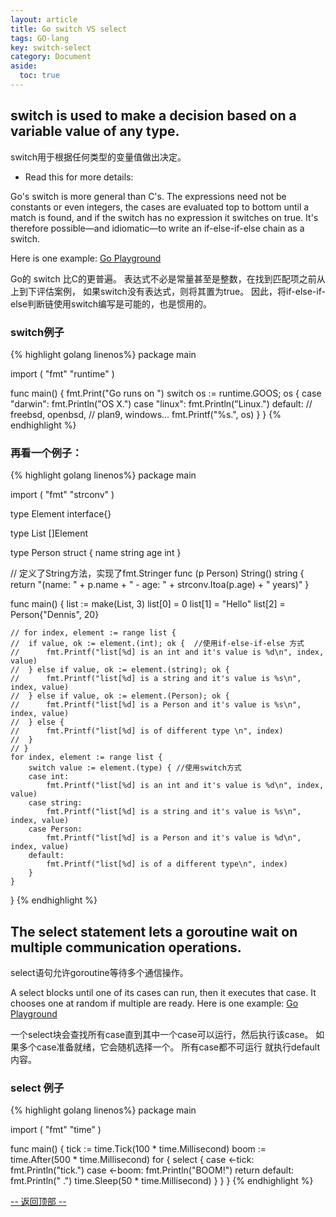 ```yaml
---
layout: article
title: Go switch VS select
tags: GO-lang
key: switch-select
category: Document
aside:
  toc: true
---
```



## switch is used to make a decision based on a variable value of any type.

switch用于根据任何类型的变量值做出决定。

+ Read this for more details:

Go's switch is more general than C's. The expressions need not be constants or even integers, the cases are evaluated top to bottom until a match is found, and if the switch has no expression it switches on true. It's therefore possible—and idiomatic—to write an if-else-if-else chain as a switch.

Here is one example: [Go Playground](https://play.golang.org/p/g7F7d7OG43)

Go的 switch 比C的更普遍。 表达式不必是常量甚至是整数，在找到匹配项之前从上到下评估案例，
如果switch没有表达式，则将其置为true。 因此，将if-else-if-else判断链使用switch编写是可能的，也是惯用的。
### switch例子
{% highlight golang linenos%}
package main

import (
    "fmt"
    "runtime"
)

func main() {
    fmt.Print("Go runs on ")
    switch os := runtime.GOOS; os {
    case "darwin":
        fmt.Println("OS X.")
    case "linux":
        fmt.Println("Linux.")
    default:
        // freebsd, openbsd,
        // plan9, windows...
        fmt.Printf("%s.", os)
    }
}
{% endhighlight %}


### 再看一个例子：

{% highlight golang linenos%}
package main

import (
	"fmt"
	"strconv"
)

type Element interface{}

type List []Element

type Person struct {
	name string
	age  int
}

// 定义了String方法，实现了fmt.Stringer
func (p Person) String() string {
	return "(name: " + p.name + " - age: " + strconv.Itoa(p.age) + " years)"
}

func main() {
	list := make(List, 3)
	list[0] = 0
	list[1] = "Hello"
	list[2] = Person{"Dennis", 20}

	// for index, element := range list {
	// 	if value, ok := element.(int); ok {  //使用if-else-if-else 方式
	// 		fmt.Printf("list[%d] is an int and it's value is %d\n", index, value)
	// 	} else if value, ok := element.(string); ok {
	// 		fmt.Printf("list[%d] is a string and it's value is %s\n", index, value)
	// 	} else if value, ok := element.(Person); ok {
	// 		fmt.Printf("list[%d] is a Person and it's value is %s\n", index, value)
	// 	} else {
	// 		fmt.Printf("list[%d] is of different type \n", index)
	// 	}
	// }
	for index, element := range list {
		switch value := element.(type) { //使用switch方式
		case int:
			fmt.Printf("list[%d] is an int and it's value is %d\n", index, value)
		case string:
			fmt.Printf("list[%d] is a string and it's value is %s\n", index, value)
		case Person:
			fmt.Printf("list[%d] is a Person and it's value is %d\n", index, value)
		default:
			fmt.Printf("list[%d] is of a different type\n", index)
		}
	}
}
{% endhighlight %}

## The select statement lets a goroutine wait on multiple communication operations.

select语句允许goroutine等待多个通信操作。

A select blocks until one of its cases can run, then it executes that case. It chooses one at random if multiple are ready. Here is one example: [Go Playground](https://play.golang.org/p/ipOXPcmWcL)


一个select块会查找所有case直到其中一个case可以运行，然后执行该case。 如果多个case准备就绪，它会随机选择一个。 
所有case都不可运行 就执行default内容。

### select 例子
{% highlight golang linenos%}
package main

import (
    "fmt"
    "time"
)

func main() {
    tick := time.Tick(100 * time.Millisecond)
    boom := time.After(500 * time.Millisecond)
    for {
        select {
        case <-tick:
            fmt.Println("tick.")
        case <-boom:
            fmt.Println("BOOM!")
            return
        default:
            fmt.Println("    .")
            time.Sleep(50 * time.Millisecond)
        }
    }
}
{% endhighlight %}

<a href="javascript:scroll(0,0)">-- 返回顶部 --</a>